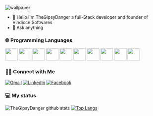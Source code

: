 ![wallpaper](https://user-images.githubusercontent.com/22872282/153580230-d1536725-1de6-4e0d-8c67-5679469a0fc2.png)

- :wave: Hello i'm TheGipsyDanger a full-Stack developer and founder of Vindicce Softwares
- 💬 Ask anything

### 🌐 Programming Languages

<img src="http://simpleicons.org/icons/nodedotjs.svg" width="40" height="40" /> <img src="https://simpleicons.org/icons/react.svg" width="40" height="40"/> 
<img src="http://simpleicons.org/icons/nextdotjs.svg" width="40" height="40" /> <img src="https://simpleicons.org/icons/expo.svg" width="40" height="40"/> <img src="https://simpleicons.org/icons/redux.svg" width="40" height="40"/> <img src="http://simpleicons.org/icons/elixir.svg" width="40" height="40"/> <img src="http://simpleicons.org/icons/ruby.svg" width="40" height="40"/> <img src="http://simpleicons.org/icons/rubyonrails.svg" width="40" height="40"/> <img src="http://simpleicons.org/icons/github.svg" width="40" height="40" /> <img src="http://simpleicons.org/icons/git.svg" width="40" height="40" />

### 🤝🏻 Connect with Me 

[![Gmail](https://img.shields.io/badge/-GMAIL-D14836?style=for-the-badge&logo=gmail&logoColor=white)](mailto:henriquebasshvf@gmail.com)
[![LinkedIn](https://img.shields.io/badge/-LINKEDIN-0077B5?style=for-the-badge&logo=linkedin&logoColor=white)](https://www.linkedin.com/in/renanfonte/)
[![Facebook](https://img.shields.io/badge/-FACEBOOK-3b5998?style=for-the-badge&logo=facebook&logoColor=white)](https://www.facebook.com/renan.henrique.771)

### :computer: My status

![TheGipsyDanger github stats](https://github-readme-stats.vercel.app/api?username=TheGipsyDanger&show_icons=true&theme=buefy)
[![Top Langs](https://github-readme-stats.vercel.app/api/top-langs/?username=TheGipsyDanger&layout=compact)](https://github.com/TheGipsyDanger/github-readme-stats)
